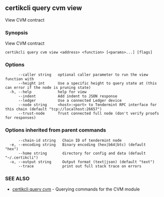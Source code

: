 ## certikcli query cvm view

View CVM contract

### Synopsis

View CVM contract

```
certikcli query cvm view <address> <function> [<params>...] [flags]
```

### Options

```
      --caller string   optional caller parameter to run the view function with
      --height int      Use a specific height to query state at (this can error if the node is pruning state)
  -h, --help            help for view
      --indent          Add indent to JSON response
      --ledger          Use a connected Ledger device
      --node string     <host>:<port> to Tendermint RPC interface for this chain (default "tcp://localhost:26657")
      --trust-node      Trust connected full node (don't verify proofs for responses)
```

### Options inherited from parent commands

```
      --chain-id string   Chain ID of tendermint node
  -e, --encoding string   Binary encoding (hex|b64|btc) (default "hex")
      --home string       directory for config and data (default "~/.certikcli")
  -o, --output string     Output format (text|json) (default "text")
      --trace             print out full stack trace on errors
```

### SEE ALSO

* [certikcli query cvm](certikcli_query_cvm.md)	 - Querying commands for the CVM module


